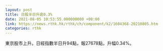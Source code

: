 ```yaml
---
layout: post
title: 日股半日升逾0.3%
date: 2021-08-05 10:53:55.000000000 +08:00
link: https://news.rthk.hk/rthk/ch/component/k2/1604368-20210805.htm
categories: rthk
---
```


東京股市上升。日經指數半日升94點，報27678點，升幅0.34%。

